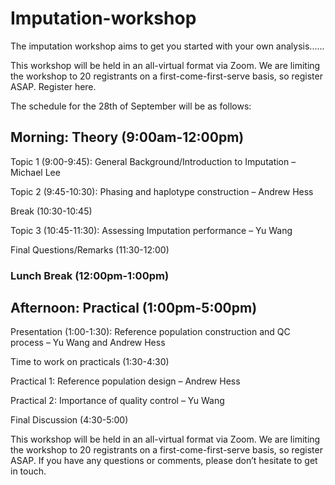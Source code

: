 # Imputation-workshop

The imputation workshop aims to get you started with your own analysis......

This workshop will be held in an all-virtual format via Zoom. We are limiting the workshop to 20 registrants on a first-come-first-serve basis, so register ASAP.
Register here.

The schedule for the 28th of September will be as follows:

## Morning: Theory (9:00am-12:00pm)
Topic 1 (9:00-9:45): General Background/Introduction to Imputation – Michael Lee

Topic 2 (9:45-10:30): Phasing and haplotype construction – Andrew Hess

Break (10:30-10:45)

Topic 3 (10:45-11:30): Assessing Imputation performance – Yu Wang

Final Questions/Remarks (11:30-12:00)
 
### Lunch Break (12:00pm-1:00pm)
 
## Afternoon: Practical (1:00pm-5:00pm)
Presentation (1:00-1:30): Reference population construction and QC process – Yu Wang and Andrew Hess

Time to work on practicals (1:30-4:30)

Practical 1: Reference population design – Andrew Hess

Practical 2: Importance of quality control – Yu Wang

Final Discussion (4:30-5:00)

This workshop will be held in an all-virtual format via Zoom. We are limiting the workshop to 20 registrants on a first-come-first-serve basis, so register ASAP. If you have any questions or comments, please don’t hesitate to get in touch.
